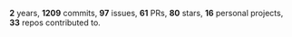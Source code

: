 **2** years, **1209** commits, **97** issues, **61** PRs, **80** stars, **16** personal projects, **33** repos contributed to.
